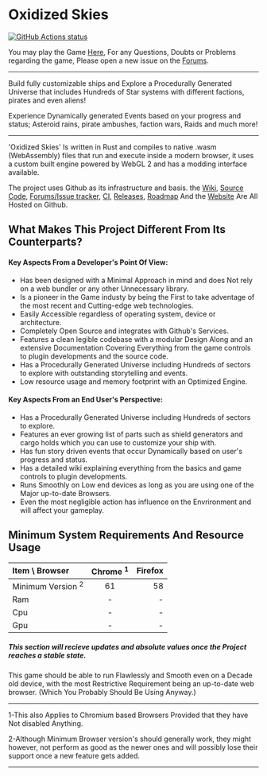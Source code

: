 # Oxidized Skies

<a href="https://github.com/VioletVillain/Oxidized-Skies/actions"><img alt="GitHub Actions status" src="https://github.com/VioletVillain/Oxidized-Skies/workflows/Oxidized-Skies/badge.svg"></a>

You may play the Game [Here](https://VioletVillain.github.io/Oxidized-Skies "Oxidized Skies"), For any Questions, Doubts or Problems regarding the game, Please open a new issue on the [Forums](https://github.com/VioletVillain/Oxidized-Skies/issues "Visit the Forums").

---
Build fully customizable ships and Explore a Procedurally Generated Universe that includes Hundreds of Star systems with different factions, pirates and even aliens!

Experience Dynamically generated Events based on your progress and status; Asteroid rains, pirate ambushes, faction wars, Raids and much more!

---

'Oxidized Skies' Is written in Rust and compiles to native .wasm (WebAssembly) files that run and execute inside a modern browser, it uses a custom built engine powered by WebGL 2 and has a modding interface available.

The project uses Github as its infrastructure and basis.  the [Wiki](https://github.com/VioletVillain/Oxidized-Skies/wiki), [Source Code](https://github.com/VioletVillain/Oxidized-Skies), [Forums/Issue tracker](https://github.com/VioletVillain/Oxidized-Skies/issues), [CI](https://github.com/VioletVillain/Oxidized-Skies/actions), [Releases](https://github.com/VioletVillain/Oxidized-Skies/releases), [Roadmap](https://github.com/VioletVillain/Oxidized-Skies/projects) And the [Website](https://VioletVillain.github.io/Oxidized-Skies/) Are All Hosted on Github.


## What Makes This Project Different From Its Counterparts?

#### Key Aspects From a Developer's Point Of View:

- Has been designed with a Minimal Approach in mind and does Not rely on a web bundler or any other Unnecessary library.
- Is a pioneer in the Game industy by being the First to take adventage of the most recent and Cutting-edge web technologies.
- Easily Accessible regardless of operating system, device or architecture.
- Completely Open Source and integrates with Github's Services.
- Features a clean legible codebase with a modular Design Along and an extensive Documentation Covering Everything from the game controls to plugin developments and the source code.
- Has a Procedurally Generated Universe including Hundreds of sectors to explore with outstanding storytelling and events.
- Low resource usage and memory footprint with an Optimized Engine.

#### Key Aspects From an End User's Perspective:

- Has a Procedurally Generated Universe including Hundreds of sectors to explore.
- Features an ever growing list of parts such as shield generators and cargo holds which you can use to customize your ship with.
- Has fun story driven events that occur Dynamically based on user's progress and status.
- Has a detailed wiki explaining everything from the basics and game controls to plugin developments.
- Runs Smoothly on Low end devices as long as you are using one of the Major up-to-date Browsers.
- Even the most negligible action has influence on the Envrironment and will affect your gameplay.

## Minimum System Requirements And Resource Usage

| Item \ Browser | Chrome <sup>1</sup> | Firefox |
| :--- | :---: | ---: |
| Minimum Version <sup>2</sup> | 61 | 58 |
| Ram | - | - |
| Cpu | - | - |
| Gpu | - | - |

##### This section will recieve updates and absolute values once the Project reaches a stable state.

This game should be able to run Flawlessly and Smooth even on a Decade old device, with the most Restrictive Requirement being an up-to-date web browser.
(Which You Probably Should Be Using Anyway.)


---

1-This also Applies to Chromium based Browsers Provided that they have Not disabled Anything.

2-Although Minimum Browser version's should generally work, they might however, not perform as good as the newer ones and will possibly lose their support once a new feature gets added.

---

